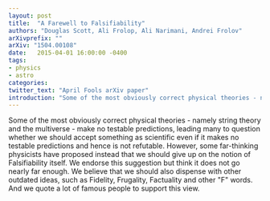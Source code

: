 ```yaml
---
layout: post
title:  "A Farewell to Falsifiability"
authors: "Douglas Scott, Ali Frolop, Ali Narimani, Andrei Frolov"
arXivprefix: ""
arXiv: "1504.00108"
date:   2015-04-01 16:00:00 -0400
tags:
- physics
- astro
categories:
twitter_text: "April Fools arXiv paper"
introduction: "Some of the most obviously correct physical theories - namely string theory and the multiverse - make no testable predictions..."
---
```


Some of the most obviously correct physical theories - namely string theory and the multiverse - make no testable predictions, leading many to question whether we should accept something as scientific even if it makes no testable predictions and hence is not refutable. However, some far-thinking physicists have proposed instead that we should give up on the notion of Falsifiability itself. We endorse this suggestion but think it does not go nearly far enough. We believe that we should also dispense with other outdated ideas, such as Fidelity, Frugality, Factuality and other "F" words. And we quote a lot of famous people to support this view.
